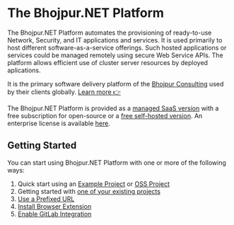 # The Bhojpur.NET Platform
The Bhojpur.NET Platform automates the provisioning of ready-to-use Network, Security, and IT applications and services. It is used primarily to host different software-as-a-service offerings. Such hosted applications or services could be managed remotely using secure Web Service APIs. The platform allows efficient use of cluster server resources by deployed aplications.

It is the primary software delivery platform of the [Bhojpur Consulting](https://www.bhojpur-consulting.com) used by their clients globally. [Learn more 👉](https://www.bhojpur.net)

The Bhojpur.NET Platform is provided as a [managed SaaS version](https://bhojpur.net) with a free subscription for open-source or a [free self-hosted version](https://www.bhojpur.net/self-hosted). An enterprise license is available [here](https://www.bhojpur.net/self-hosted).

## Getting Started

You can start using Bhojpur.NET Platform with one or more of the following ways:
1. Quick start using an [Example Project](https://docs.bhojpur.net/quickstart) or [OSS Project](https://contribute.dev/)
2. Getting started with [one of your existing projects](https://docs.bhojpur.net/getting-started)
3. [Use a Prefixed URL](https://docs.bhojpur.net/getting-started/#prefixed-url)
4. [Install Browser Extension](https://docs.bhojpur.net/getting-started#browser-extension)
5. [Enable GitLab Integration](https://docs.bhojpur.net/gitlab-integration#gitlab-integration)
